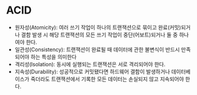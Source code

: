 # ACID
- 원자성(Atomicity): 여러 쓰기 작업이 하나의 트랜잭션으로 묶이고 완료(커밋)되거나 결함 발생 시 해당 트랜잭션의 모든 쓰기 작업이 중단(어보트)되거나 둘 중 하나여야 한다.
- 일관성(Consistency): 트랜잭션이 완료될 때 데이터에 관한 불변식이 반드시 만족되어야 하는 특성을 의미한다
- 격리성(Isolation): 동시에 실행되는 트랜잭션은 서로 격리되어야 한다.
- 지속성(Durability): 성공적으로 커밋됐다면 하드웨어 결함이 발생하거나 데이터베이스가 죽더라도 트랜잭션에서 기록한 모든 데이터는 손실되지 않고 지속되어야 한다.
